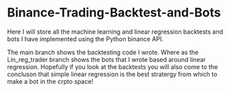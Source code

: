 # Binance-Trading-Backtest-and-Bots

Here I will store all the machine learning and linear regression backtests and bots I have implemented using the Python binance API. 

The main branch shows the backtesting code I wrote. Where as the Lin_reg_trader branch shows the bots that I wrote based around linear regression. Hopefully if you look at the backtests you will also come to the concluson that simple linear regression is the best stratergy from which to make a bot in the crpto space! 

